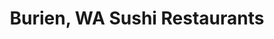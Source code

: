 ---
layout: city
title: Burien, WA Sushi Restaurants
permalink: /washington/burien/
stateAbbr: WA
stateName: Washington
cityName: Burien

---